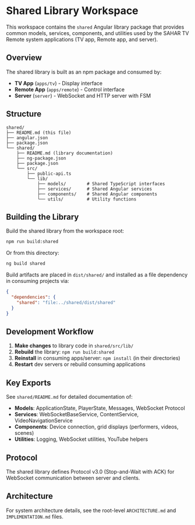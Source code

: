 # Shared Library Workspace

This workspace contains the `shared` Angular library package that provides common models, services, components, and utilities used by the SAHAR TV Remote system applications (TV app, Remote app, and server).

## Overview

The shared library is built as an npm package and consumed by:
- **TV App** (`apps/tv`) - Display interface
- **Remote App** (`apps/remote`) - Control interface  
- **Server** (`server`) - WebSocket and HTTP server with FSM

## Structure

```
shared/
├── README.md (this file)
├── angular.json
├── package.json
└── shared/
    ├── README.md (library documentation)
    ├── ng-package.json
    ├── package.json
    └── src/
        ├── public-api.ts
        └── lib/
            ├── models/        # Shared TypeScript interfaces
            ├── services/      # Shared Angular services
            ├── components/    # Shared Angular components
            └── utils/         # Utility functions
```

## Building the Library

Build the shared library from the workspace root:

```bash
npm run build:shared
```

Or from this directory:

```bash
ng build shared
```

Build artifacts are placed in `dist/shared/` and installed as a file dependency in consuming projects via:

```json
{
  "dependencies": {
    "shared": "file:../shared/dist/shared"
  }
}
```

## Development Workflow

1. **Make changes** to library code in `shared/src/lib/`
2. **Rebuild** the library: `npm run build:shared`
3. **Reinstall** in consuming apps/server: `npm install` (in their directories)
4. **Restart** dev servers or rebuild consuming applications

## Key Exports

See `shared/README.md` for detailed documentation of:
- **Models**: ApplicationState, PlayerState, Messages, WebSocket Protocol
- **Services**: WebSocketBaseService, ContentService, VideoNavigationService
- **Components**: Device connection, grid displays (performers, videos, scenes)
- **Utilities**: Logging, WebSocket utilities, YouTube helpers

## Protocol

The shared library defines Protocol v3.0 (Stop-and-Wait with ACK) for WebSocket communication between server and clients.

## Architecture

For system architecture details, see the root-level `ARCHITECTURE.md` and `IMPLEMENTATION.md` files.
